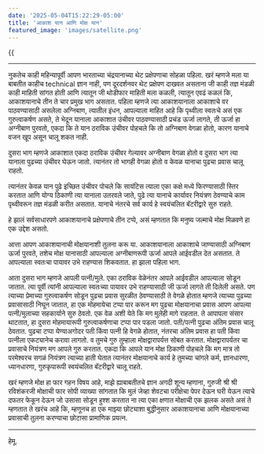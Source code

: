 ```yaml
---
date: '2025-05-04T15:22:29-05:00'
title: 'आकाश यान आणि मोक्ष यान'
featured_image: 'images/satellite.png'
---
```


{{<audio src="audio/satellite.wav">}}
<!--more-->
---

नुकतेच काही महिन्यापूर्वी आपण भारताच्या चंद्रयानाच्या थेट प्रक्षेपणाचा सोहळा पहिला. खरं म्हणजे मला या बाबतीत काहीच technical ज्ञान नाही, पण दूरदर्शनवर थेट प्रक्षेपण दाखवत असताना जी काही तज्ञ मंडळी काही माहिती सांगत होती आणि त्यातून जी थोडीफार माहिती मला कळली, त्यातून एवढं कळलं कि, आकाशयानाचे तीन ते चार प्रमुख भाग असतात. पहिला म्हणजे त्या आकाशयानाला आकाशाचे वर पाठवण्यासाठी असलेला अग्निबाण, त्यातील इंधन, आपल्याला माहित आहे कि पृथ्वीला स्वतःचे असं एक गुरुत्वाकर्षण असते, ते भेदून यानाला आकाशात उंचीवर पाठवण्यासाठी प्रचंड ऊर्जा लागते, ती ऊर्जा हा अग्नीबाण पुरवतो, एकदा कि ते यान ठराविक उंचीवर पोहचले कि तो अग्निबाण वेगळा होतो, कारण यानाचे वजन खूप असून चालू शकत नाही.

दुसरा भाग म्हणजे आकाशात एकदा ठराविक उंचीवर गेल्यावर अग्नीबाण वेगळा होतो व दुसरा भाग त्या यानाला पुढच्या उंचीवर घेऊन जातो. त्यानंतर तो भागही वेगळा होतो व केवळ यानाचा पुढचा प्रवास चालू राहतो.

त्यानंतर केवळ यान पुढे इच्छित उंचीवर पोचले कि सायंटिस त्याला एका कक्षे मध्ये फिरण्यासाठी स्तिर करतात आणि योग्य ठिकाणी त्या यानाला उतरवले जाते, पुढे त्या यानाचे कार्यावर नियंत्रण ठेवण्याचे काम पृथ्वीवरून तज्ञ मंडळी करीत असतात. यानाचे नंतरचे सर्व कार्य हे स्वयंचलित बॅटरीद्वारे सुरु राहते.

हे झालं सर्वसाधारपणे आकाशयानाचे प्रक्षेपणाचे तीन टप्पे, असं म्हणतात कि मनुष्य जल्माचे मोक्ष मिळवणे हा एक उद्देश असतो.

आत्ता आपण आकाशयानाची मोक्षयानाशी तुलना करू या. आकाशयानाला आकाशाचे जाण्यासाठी अग्निबाण ऊर्जा पुरवते, तशेच मोक्ष यानासाठी आपल्याला अग्नीबाणरूपी ऊर्जा आपले आईवडील देत असतात. ते आपल्याला स्वतःचा पायावर उभे राहण्यास शिकवतात. हा झाला पहिला भाग.

आता दुसरा भाग म्हणजे आपली पत्नी/मुले. एका ठराविक वेळेनंतर आपले आईवडील आपल्याला सोडून जातात. त्या पूर्वी त्यांनी आपल्याला स्वतःच्या पायावर उभे राहण्यासाठी जी ऊर्जा लागते ती दिलेली असते. पण त्याच्या प्रेमाच्या गुरुत्वाकर्षण सोडून पुढचा प्रवास सुरळीत ठेवण्यासाठी ते वेगळे होतात म्हणजे त्याच्या पुढच्या प्रवासासाठी निघून जातात, हा एक मोहमायेचा टप्पा पार करून मग पुढचा मोक्षयानाचा प्रवास आपण आपल्या पत्नी/मुलाच्या सहकार्याने सुरु ठेवतो. एक वेळ अशी येते कि मग मुलेही मागे राहतात. ते आपापला संसार थाटतात, हा दुसरा मोहमायारूपी गुरुत्वाकर्षणाचा टप्पा पार पडला जातो. पती/पत्नी पुढचा अंतिम प्रवास चालू ठेवतात. पुढचा टप्पा येण्याअगोदर पती किंवा पत्नी हि वेगळे होतात, नंतरचा अंतिम प्रवास हा पती किंवा पत्नीला एकट्यानेच करावा लागतो. व तुमचे गुरु तुम्हाला मोक्षद्वारापर्यत्त सोबत करतात. मोक्षद्वारापर्यतर चा प्रवासाचे नियंत्रण मग आपले गुरु करतात. एकदा कि आपले यान मोक्ष ठिकाणी पोहचले कि मग मात्र तो परमेश्वरच सगळं नियंत्रण त्याच्या हाती घेतात त्यानंतर मोक्षयानाचे कार्य हे तुमच्या चांगले कर्म, ज्ञानधारणा, ध्यानधारणा, गुरुकृपारूपी स्वयंचलित बॅटरीद्वारे चालू राहते.

खरं म्हणजे मोक्ष हा फार गहन विषय आहे, माझे ह्याबाबतीतचे ज्ञान अगदी शून्य म्हणाना, गुरुजी श्री श्री रविशंकरजी मोक्षाची फार सोपी व्याख्या सांगतात कि मुलं जेव्हा शेवटचा परीक्षेचा पेपर देऊन घरी येऊन त्याचे दफतर फेकून देऊन जो उसासा सोडून हुश्श करतात ना त्या एका क्षणात मोक्षाची एक झलक असते असं ते म्हणतात ते खरंच आहे कि, म्हणूनच हा एक माझ्या छोट्याशा बुद्धीनुसार आकाशयानाचा आणि मोक्षयानाच्या प्रवासाची तुलना करण्याचा छोटासा प्रामाणिक प्रयत्न.

---
हेमू.
